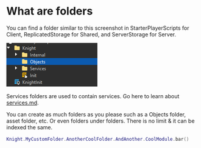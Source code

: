 # What are folders

You can find a folder similar to this screenshot in StarterPlayerScripts for Client, ReplicatedStorage for Shared, and ServerStorage for Server.

![](<../.gitbook/assets/image (3).png>)



Services folders are used to contain services. Go here to learn about [services.md](services.md "mention").

You can create as much folders as you please such as a Objects folder, asset folder, etc. Or even folders under folders. There is no limit & it can be indexed the same.

```lua
Knight.MyCustomFolder.AnotherCoolFolder.AndAnother.CoolModule.bar()
```
